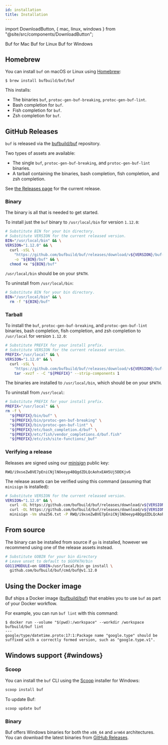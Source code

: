 ```yaml
---
id: installation
title: Installation
---
```


import DownloadButton, {
mac,
linux,
windows
} from "@site/src/components/DownloadButton";

<div>
  <DownloadButton os={mac}>Buf for Mac</DownloadButton>
  <DownloadButton os={linux}>Buf for Linux</DownloadButton>
  <DownloadButton os={windows}>Buf for Windows</DownloadButton>
</div>

## Homebrew

You can install `buf` on macOS or Linux using [Homebrew](https://brew.sh):

```terminal
$ brew install bufbuild/buf/buf
```

This installs:

- The binaries `buf`, `protoc-gen-buf-breaking`, `protoc-gen-buf-lint`.
- Bash completion for `buf`.
- Fish completion for `buf`.
- Zsh completion for `buf`.

## GitHub Releases

`buf` is released via the [bufbuild/buf](https://github.com/bufbuild/buf)
repository.

Two types of assets are available:

- The single `buf`, `protoc-gen-buf-breaking`, and `protoc-gen-buf-lint`
  binaries.
- A tarball containing the binaries, bash completion, fish completion, and zsh
  completion.

See [the Releases page](https://github.com/bufbuild/buf/releases) for the
current release.

### Binary

The binary is all that is needed to get started.

To install just the `buf` binary to `/usr/local/bin` for version `1.12.0`:

```sh
# Substitute BIN for your bin directory.
# Substitute VERSION for the current released version.
BIN="/usr/local/bin" && \
VERSION="1.12.0" && \
  curl -sSL \
    "https://github.com/bufbuild/buf/releases/download/v${VERSION}/buf-$(uname -s)-$(uname -m)" \
    -o "${BIN}/buf" && \
  chmod +x "${BIN}/buf"
```

`/usr/local/bin` should be on your `$PATH`.

To uninstall from `/usr/local/bin`:

```sh
# Substitute BIN for your bin directory.
BIN="/usr/local/bin" && \
  rm -f "${BIN}/buf"
```

### Tarball

To install the `buf`, `protoc-gen-buf-breaking`, and `protoc-gen-buf-lint`
binaries, bash completion, fish completion, and zsh completion to `/usr/local`
for version `1.12.0`:

```sh
# Substitute PREFIX for your install prefix.
# Substitute VERSION for the current released version.
PREFIX="/usr/local" && \
VERSION="1.12.0" && \
  curl -sSL \
    "https://github.com/bufbuild/buf/releases/download/v${VERSION}/buf-$(uname -s)-$(uname -m).tar.gz" | \
    tar -xvzf - -C "${PREFIX}" --strip-components 1
```

The binaries are installed to `/usr/local/bin`, which should be on your `$PATH`.

To uninstall from `/usr/local`:

```sh
# Substitute PREFIX for your install prefix.
PREFIX="/usr/local" && \
rm -f \
  "${PREFIX}/bin/buf" \
  "${PREFIX}/bin/protoc-gen-buf-breaking" \
  "${PREFIX}/bin/protoc-gen-buf-lint" \
  "${PREFIX}/etc/bash_completion.d/buf" \
  "${PREFIX}/etc/fish/vendor_completions.d/buf.fish"
  "${PREFIX}/etc/zsh/site-functions/_buf"
```

### Verifying a release

Releases are signed using our [minisign](https://github.com/jedisct1/minisign)
public key:

```
RWQ/i9xseZwBVE7pEniCNjlNOeeyp4BQgdZDLQcAohxEAH5Uj5DEKjv6
```

The release assets can be verified using this command (assuming that `minisign`
is installed):

```sh
# Substitute VERSION for the current released version.
VERSION="1.12.0" && \
  curl -OL https://github.com/bufbuild/buf/releases/download/v${VERSION}/sha256.txt && \
  curl -OL https://github.com/bufbuild/buf/releases/download/v${VERSION}/sha256.txt.minisig && \
  minisign -Vm sha256.txt -P RWQ/i9xseZwBVE7pEniCNjlNOeeyp4BQgdZDLQcAohxEAH5Uj5DEKjv6
```

## From source

The binary can be installed from source if `go` is installed, however we
recommend using one of the release assets instead.

```sh
# Substitute GOBIN for your bin directory
# Leave unset to default to $GOPATH/bin
GO111MODULE=on GOBIN=/usr/local/bin go install \
  github.com/bufbuild/buf/cmd/buf@v1.12.0
```

## Using the Docker image

Buf ships a Docker image ([bufbuild/buf](https://hub.docker.com/r/bufbuild/buf))
that enables you to use `buf` as part of your Docker workflow.

For example, you can run `buf lint` with this command:

```terminal
$ docker run --volume "$(pwd):/workspace" --workdir /workspace bufbuild/buf lint
---
google/type/datetime.proto:17:1:Package name "google.type" should be suffixed with a correctly formed version, such as "google.type.v1".
```

## Windows support {#windows}

### Scoop

You can install the `buf` CLI using the [Scoop] installer for Windows:

```powershell
scoop install buf
```

To update Buf:

```powershell
scoop update buf
```

### Binary

Buf offers Windows binaries for both the `x86_64` and `arm64` architectures. You
can download the latest binaries from [GitHub Releases][releases].

[releases]: https://github.com/bufbuild/buf/releases/latest
[scoop]: https://scoop.sh
